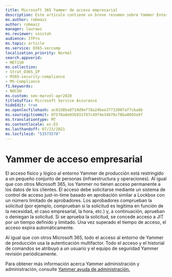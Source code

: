 ```yaml
---
title: Microsoft 365 Yammer de acceso empresarial
description: Este artículo contiene un breve resumen sobre Yammer Enterprise controles de acceso en el entorno de producción.
ms.author: robmazz
author: robmazz
manager: laurawi
ms.reviewer: sosstah
audience: ITPro
ms.topic: article
ms.service: O365-seccomp
localization_priority: Normal
search.appverid:
- MET150
ms.collection:
- Strat_O365_IP
- M365-security-compliance
- MS-Compliance
f1.keywords:
- NOCSH
ms.custom: seo-marvel-apr2020
titleSuffix: Microsoft Service Assurance
hideEdit: true
ms.openlocfilehash: ac02d8ba8719d9ef78a24bee37732007af7cba8b
ms.sourcegitcommit: 07578a8e03b931f47c49f4e34b78cf8ba0605e8f
ms.translationtype: MT
ms.contentlocale: es-ES
ms.lasthandoff: 07/23/2021
ms.locfileid: "53573578"
---
```

# <a name="yammer-enterprise-access-controls"></a>Yammer de acceso empresarial 

El acceso físico y lógico al entorno Yammer de producción está restringido a un pequeño conjunto de personas (infraestructura y operaciones). Al igual que con otros Microsoft 365, los Yammer no tienen acceso permanente a los datos de los clientes. El acceso debe solicitarse mediante un sistema de control de acceso just-in-time basado en aprobación similar a Lockbox con un número limitado de aprobadores. Los aprobadores comprueban la solicitud (por ejemplo, comprueban si la solicitud es legítima en función de la necesidad, el caso empresarial, la hora, etc.) y, a continuación, aprueban o deniegan la solicitud. Si se aprueba la solicitud, se concede acceso a JIT por un tiempo definido y limitado. Una vez superado el tiempo de acceso, el acceso expira automáticamente.

Al igual que con otros Microsoft 365, todo el acceso al entorno de Yammer de producción usa la autenticación multifactor. Todo el acceso y el historial de comandos se atribuyó a un usuario y el equipo de seguridad Yammer revisión periódicamente.

Para obtener más información acerca Yammer administración y administración, consulte [Yammer ayuda de administración.](/yammer/yammer-landing-page)